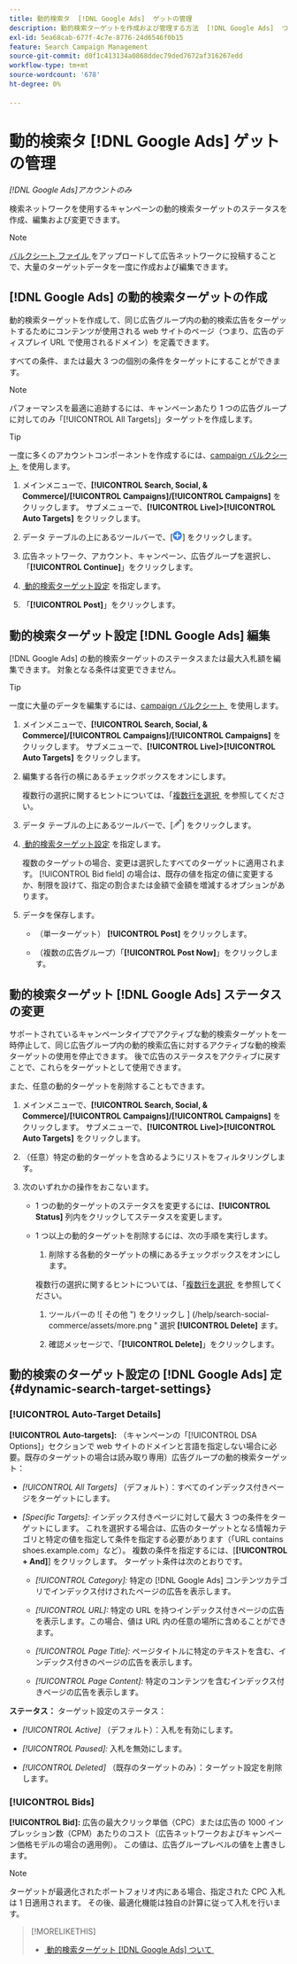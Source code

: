 ```yaml
---
title: 動的検索タ  [!DNL Google Ads]  ゲットの管理
description: 動的検索ターゲットを作成および管理する方法  [!DNL Google Ads]  ついて説明します。
exl-id: 5ea68cab-677f-4c7e-8776-24d6546f0b15
feature: Search Campaign Management
source-git-commit: d0f1c413134a0868ddec79ded7672af316267edd
workflow-type: tm+mt
source-wordcount: '678'
ht-degree: 0%

---
```


# 動的検索タ [!DNL Google Ads] ゲットの管理

*[!DNL Google Ads]アカウントのみ*

検索ネットワークを使用するキャンペーンの動的検索ターゲットのステータスを作成、編集および変更できます。

>[!NOTE]
>
>[&#x200B; バルクシート ファイル &#x200B;](/help/search-social-commerce/campaign-management/bulksheets/bulksheet-about.md) をアップロードして広告ネットワークに投稿することで、大量のターゲットデータを一度に作成および編集できます。

## [!DNL Google Ads] の動的検索ターゲットの作成

動的検索ターゲットを作成して、同じ広告グループ内の動的検索広告をターゲットするためにコンテンツが使用される web サイトのページ（つまり、広告のディスプレイ URL で使用されるドメイン）を定義できます。

すべての条件、または最大 3 つの個別の条件をターゲットにすることができます。

>[!NOTE]
>
>パフォーマンスを最適に追跡するには、キャンペーンあたり 1 つの広告グループに対してのみ「[!UICONTROL All Targets]」ターゲットを作成します。

>[!TIP]
>
>一度に多くのアカウントコンポーネントを作成するには、[campaign バルクシート &#x200B;](/help/search-social-commerce/campaign-management/bulksheets/bulksheet-about.md) を使用します。

1. メインメニューで、**[!UICONTROL Search, Social, & Commerce]/[!UICONTROL Campaigns]/[!UICONTROL Campaigns]** をクリックします。 サブメニューで、**[!UICONTROL Live]>[!UICONTROL Auto Targets]** をクリックします。

1. データ テーブルの上にあるツールバーで、[![&#x200B; 作成 &#x200B;](/help/search-social-commerce/assets/add.png " 作成 ")] をクリックします。

1. 広告ネットワーク、アカウント、キャンペーン、広告グループを選択し、「**[!UICONTROL Continue]**」をクリックします。

1. [&#x200B; 動的検索ターゲット設定 &#x200B;](#dynamic-search-target-settings) を指定します。

1. 「**[!UICONTROL Post]**」をクリックします。

## 動的検索ターゲット設定 [!DNL Google Ads] 編集

[!DNL Google Ads] の動的検索ターゲットのステータスまたは最大入札額を編集できます。 対象となる条件は変更できません。

>[!TIP]
>
>一度に大量のデータを編集するには、[campaign バルクシート &#x200B;](/help/search-social-commerce/campaign-management/bulksheets/bulksheet-about.md) を使用します。

1. メインメニューで、**[!UICONTROL Search, Social, & Commerce]/[!UICONTROL Campaigns]/[!UICONTROL Campaigns]** をクリックします。 サブメニューで、**[!UICONTROL Live]>[!UICONTROL Auto Targets]** をクリックします。

1. 編集する各行の横にあるチェックボックスをオンにします。

   複数行の選択に関するヒントについては、「[&#x200B; 複数行を選択 &#x200B;](/help/search-social-commerce/common-tasks/navigation-editing-selection/multiple-rows-select.md) を参照してください。

1. データ テーブルの上にあるツールバーで、[![&#x200B; 編集 &#x200B;](/help/search-social-commerce/assets/edit.png " 編集 ")] をクリックします。

1. [&#x200B; 動的検索ターゲット設定 &#x200B;](#dynamic-search-target-settings) を指定します。

   複数のターゲットの場合、変更は選択したすべてのターゲットに適用されます。 [!UICONTROL Bid field] の場合は、既存の値を指定の値に変更するか、制限を設けて、指定の割合または金額で金額を増減するオプションがあります。

1. データを保存します。

   * （単一ターゲット） **[!UICONTROL Post]** をクリックします。

   * （複数の広告グループ）「**[!UICONTROL Post Now]**」をクリックします。

## 動的検索ターゲット [!DNL Google Ads] ステータスの変更

サポートされているキャンペーンタイプでアクティブな動的検索ターゲットを一時停止して、同じ広告グループ内の動的検索広告に対するアクティブな動的検索ターゲットの使用を停止できます。 後で広告のステータスをアクティブに戻すことで、これらをターゲットとして使用できます。

また、任意の動的ターゲットを削除することもできます。

1. メインメニューで、**[!UICONTROL Search, Social, & Commerce]/[!UICONTROL Campaigns]/[!UICONTROL Campaigns]** をクリックします。 サブメニューで、**[!UICONTROL Live]>[!UICONTROL Auto Targets]** をクリックします。

1. （任意）特定の動的ターゲットを含めるようにリストをフィルタリングします。

1. 次のいずれかの操作をおこないます。

   * 1 つの動的ターゲットのステータスを変更するには、**[!UICONTROL Status]** 列内をクリックしてステータスを変更します。

   * 1 つ以上の動的ターゲットを削除するには、次の手順を実行します。

      1. 削除する各動的ターゲットの横にあるチェックボックスをオンにします。

     複数行の選択に関するヒントについては、「[&#x200B; 複数行を選択 &#x200B;](/help/search-social-commerce/common-tasks/navigation-editing-selection/multiple-rows-select.md) を参照してください。

      1. ツールバーの ![ その他 ") をクリックし ] (/help/search-social-commerce/assets/more.png " 選択 **[!UICONTROL Delete]** ます。

      1. 確認メッセージで、「**[!UICONTROL Delete]**」をクリックします。

## 動的検索のターゲット設定の [!DNL Google Ads] 定 {#dynamic-search-target-settings}

### [!UICONTROL Auto-Target Details]

**[!UICONTROL Auto-targets]:** （キャンペーンの「[!UICONTROL DSA Options]」セクションで web サイトのドメインと言語を指定しない場合に必要。既存のターゲットの場合は読み取り専用）広告グループの動的検索ターゲット：

* *[!UICONTROL All Targets]* （デフォルト）：すべてのインデックス付きページをターゲットにします。

* *\[Specific Targets\]:* インデックス付きページに対して最大 3 つの条件をターゲットにします。 これを選択する場合は、広告のターゲットとなる情報カテゴリと特定の値を指定して条件を指定する必要があります（「URL contains shoes.example.com」など）。 複数の条件を指定するには、[**[!UICONTROL + And]**] をクリックします。 ターゲット条件は次のとおりです。

   * *[!UICONTROL Category]:* 特定の [!DNL Google Ads] コンテンツカテゴリでインデックス付けされたページの広告を表示します。

   * *[!UICONTROL URL]:* 特定の URL を持つインデックス付きページの広告を表示します。この場合、値は URL 内の任意の場所に含めることができます。

   * *[!UICONTROL Page Title]:* ページタイトルに特定のテキストを含む、インデックス付きのページの広告を表示します。

   * *[!UICONTROL Page Content]:* 特定のコンテンツを含むインデックス付きページの広告を表示します。

**ステータス：** ターゲット設定のステータス：

* *[!UICONTROL Active]* （デフォルト）：入札を有効にします。

* *[!UICONTROL Paused]:* 入札を無効にします。

* *[!UICONTROL Deleted]* （既存のターゲットのみ）：ターゲット設定を削除します。

### [!UICONTROL Bids]

**[!UICONTROL Bid]:** 広告の最大クリック単価（CPC）または広告の 1000 インプレッション数（CPM）あたりのコスト（広告ネットワークおよびキャンペーン価格モデルの場合の適用例）。 この値は、広告グループレベルの値を上書きします。

>[!NOTE]
>
>ターゲットが最適化されたポートフォリオ内にある場合、指定された CPC 入札は 1 日適用されます。 その後、最適化機能は独自の計算に従って入札を行います。

>[!MORELIKETHIS]
>
>* [&#x200B; 動的検索ターゲット  [!DNL Google Ads]  ついて &#x200B;](dynamic-search-target-about.md)
